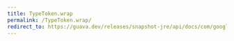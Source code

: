 ```yaml
---
title: TypeToken.wrap
permalink: /TypeToken.wrap/
redirect_to: https://guava.dev/releases/snapshot-jre/api/docs/com/google/common/reflect/TypeToken.html#wrap--
---
```

